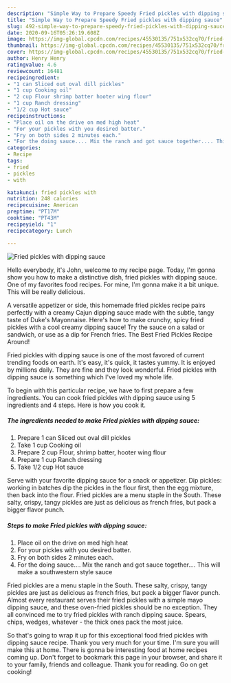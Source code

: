 ```yaml
---
description: "Simple Way to Prepare Speedy Fried pickles with dipping sauce"
title: "Simple Way to Prepare Speedy Fried pickles with dipping sauce"
slug: 492-simple-way-to-prepare-speedy-fried-pickles-with-dipping-sauce
date: 2020-09-16T05:26:19.608Z
image: https://img-global.cpcdn.com/recipes/45530135/751x532cq70/fried-pickles-with-dipping-sauce-recipe-main-photo.jpg
thumbnail: https://img-global.cpcdn.com/recipes/45530135/751x532cq70/fried-pickles-with-dipping-sauce-recipe-main-photo.jpg
cover: https://img-global.cpcdn.com/recipes/45530135/751x532cq70/fried-pickles-with-dipping-sauce-recipe-main-photo.jpg
author: Henry Henry
ratingvalue: 4.6
reviewcount: 16481
recipeingredient:
- "1 can Sliced out oval dill pickles"
- "1 cup Cooking oil"
- "2 cup Flour shrimp batter hooter wing flour"
- "1 cup Ranch dressing"
- "1/2 cup Hot sauce"
recipeinstructions:
- "Place oil on the drive on med high heat"
- "For your pickles with you desired batter."
- "Fry on both sides 2 minutes each."
- "For the doing sauce.... Mix the ranch and got sauce together.... This will make a southwestern style sauce"
categories:
- Recipe
tags:
- fried
- pickles
- with

katakunci: fried pickles with 
nutrition: 248 calories
recipecuisine: American
preptime: "PT17M"
cooktime: "PT43M"
recipeyield: "1"
recipecategory: Lunch

---
```



![Fried pickles with dipping sauce](https://img-global.cpcdn.com/recipes/45530135/751x532cq70/fried-pickles-with-dipping-sauce-recipe-main-photo.jpg)

Hello everybody, it's John, welcome to my recipe page. Today, I'm gonna show you how to make a distinctive dish, fried pickles with dipping sauce. One of my favorites food recipes. For mine, I'm gonna make it a bit unique. This will be really delicious.

A versatile appetizer or side, this homemade fried pickles recipe pairs perfectly with a creamy Cajun dipping sauce made with the subtle, tangy taste of Duke&#39;s Mayonnaise. Here&#39;s how to make crunchy, spicy fried pickles with a cool creamy dipping sauce! Try the sauce on a salad or sandwich, or use as a dip for French fries. The Best Fried Pickles Recipe Around!

Fried pickles with dipping sauce is one of the most favored of current trending foods on earth. It's easy, it's quick, it tastes yummy. It is enjoyed by millions daily. They are fine and they look wonderful. Fried pickles with dipping sauce is something which I've loved my whole life.


To begin with this particular recipe, we have to first prepare a few ingredients. You can cook fried pickles with dipping sauce using 5 ingredients and 4 steps. Here is how you cook it.

<!--inarticleads1-->

##### The ingredients needed to make Fried pickles with dipping sauce:

1. Prepare 1 can Sliced out oval dill pickles
1. Take 1 cup Cooking oil
1. Prepare 2 cup Flour, shrimp batter, hooter wing flour
1. Prepare 1 cup Ranch dressing
1. Take 1/2 cup Hot sauce


Serve with your favorite dipping sauce for a snack or appetizer. Dip pickles: working in batches dip the pickles in the flour first, then the egg mixture, then back into the flour. Fried pickles are a menu staple in the South. These salty, crispy, tangy pickles are just as delicious as french fries, but pack a bigger flavor punch. 

<!--inarticleads2-->

##### Steps to make Fried pickles with dipping sauce:

1. Place oil on the drive on med high heat
1. For your pickles with you desired batter.
1. Fry on both sides 2 minutes each.
1. For the doing sauce.... Mix the ranch and got sauce together.... This will make a southwestern style sauce


Fried pickles are a menu staple in the South. These salty, crispy, tangy pickles are just as delicious as french fries, but pack a bigger flavor punch. Almost every restaurant serves their fried pickles with a simple mayo dipping sauce, and these oven-fried pickles should be no exception. They all convinced me to try fried pickles with ranch dipping sauce. Spears, chips, wedges, whatever - the thick ones pack the most juice. 

So that's going to wrap it up for this exceptional food fried pickles with dipping sauce recipe. Thank you very much for your time. I'm sure you will make this at home. There is gonna be interesting food at home recipes coming up. Don't forget to bookmark this page in your browser, and share it to your family, friends and colleague. Thank you for reading. Go on get cooking!
